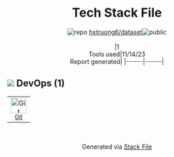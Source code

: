 <!--
--- Readme.md Snippet without images Start ---
## Tech Stack
hxtruong6/dataset is built on the following main stack:


Full tech stack [here](/techstack.md)
--- Readme.md Snippet without images End ---

--- Readme.md Snippet with images Start ---
## Tech Stack
hxtruong6/dataset is built on the following main stack:


Full tech stack [here](/techstack.md)
--- Readme.md Snippet with images End ---
-->
<div align="center">

# Tech Stack File
![](https://img.stackshare.io/repo.svg "repo") [hxtruong6/dataset](https://github.com/hxtruong6/dataset)![](https://img.stackshare.io/public_badge.svg "public")
<br/><br/>
|1<br/>Tools used|11/14/23 <br/>Report generated|
|------|------|
</div>

## <img src='https://img.stackshare.io/devops.svg'/> DevOps (1)
<table><tr>
  <td align='center'>
  <img width='36' height='36' src='https://img.stackshare.io/service/1046/git.png' alt='Git'>
  <br>
  <sub><a href="http://git-scm.com/">Git</a></sub>
  <br>
  <sub></sub>
</td>

</tr>
</table>

<br/>
<div align='center'>

Generated via [Stack File](https://github.com/apps/stack-file)
